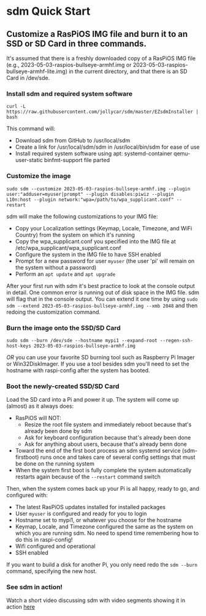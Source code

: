 # sdm Quick Start

## Customize a RasPiOS IMG file and burn it to an SSD or SD Card in three commands.

It's assumed that there is a freshly downloaded copy of a RasPiOS IMG file (e.g., 2023-05-03-raspios-bullseye-armhf.img or 2023-05-03-raspios-bullseye-armhf-lite.img) in the current directory, and that there is an SD Card in /dev/sde.

### Install sdm and required system software

`curl -L https://raw.githubusercontent.com/jollycar/sdm/master/EZsdmInstaller | bash`

This command will:
* Download sdm from GitHub to /usr/local/sdm
* Create a link for /usr/local/sdm/sdm in /usr/local/bin/sdm for ease of use
* Install required system software using apt: systemd-container qemu-user-static binfmt-support file parted

### Customize the image

`sudo sdm --customize 2023-05-03-raspios-bullseye-armhf.img --plugin user:"adduser=myuser|prompt" --plugin disables:piwiz --plugin L10n:host --plugin network:"wpa=/path/to/wpa_supplicant.conf" --restart`

sdm will make the following customizations to your IMG file:
* Copy your Localization settings (Keymap, Locale, Timezone, and WiFi Country) from the system on which it's running
* Copy the wpa_supplicant.conf you specified into the IMG file at /etc/wpa_supplicant/wpa_supplicant.conf
* Configure the system in the IMG file to have SSH enabled
* Prompt for a new password for user `myuser` (the user 'pi' will remain on the system without a password)
* Perform an `apt update` and `apt upgrade`

After your first run with sdm it's best practice to look at the console output in detail. One common error is running out of disk space in the IMG file. sdm will flag that in the console output. You can extend it one time by using `sudo sdm --extend 2023-05-03-raspios-bullseye-armhf.img --xmb 2048`  and then redoing the customization command.

### Burn the image onto the SSD/SD Card

`sudo sdm --burn /dev/sde --hostname mypi1 --expand-root --regen-ssh-host-keys 2023-05-03-raspios-bullseye-armhf.img`

*OR* you can use your favorite SD burning tool such as Raspberry Pi Imager or Win32DiskImager. If you use a tool besides sdm you'll need to set the hostname with raspi-config after the system has booted.

### Boot the newly-created SSD/SD Card

Load the SD card into a Pi and power it up. The system will come up (almost) as it always does:
* RasPiOS will NOT:
  * Resize the root file system and immediately reboot because that's already been done by sdm
  * Ask for keyboard configuration because that's already been done
  * Ask for anything about users, because that's already benn done 
* Toward the end of the first boot process an sdm systemd service (sdm-firstboot) runs once and takes care of several config settings that must be done on the running system
* When the system first boot is fully complete the system automatically restarts again because of the `--restart` command switch

Then, when the system comes back up your Pi is all happy, ready to go, and configured with:
* The latest RasPiOS updates installed for installed packages
* User `myuser` is configured and ready for you to login
* Hostname set to mypi1, or whatever you choose for the hostname
* Keymap, Locale, and Timezone configured the same as the system on which you are running sdm. No need to spend time remembering how to do this in raspi-config!
* Wifi configured and operational
* SSH enabled

If you want to build a disk for another Pi, you only need redo the `sdm --burn` command, specifying the new host. 

### See sdm in action!

Watch a short video discussing sdm with video segments showing it in action [here](https://youtu.be/CpntmXK2wpA)
